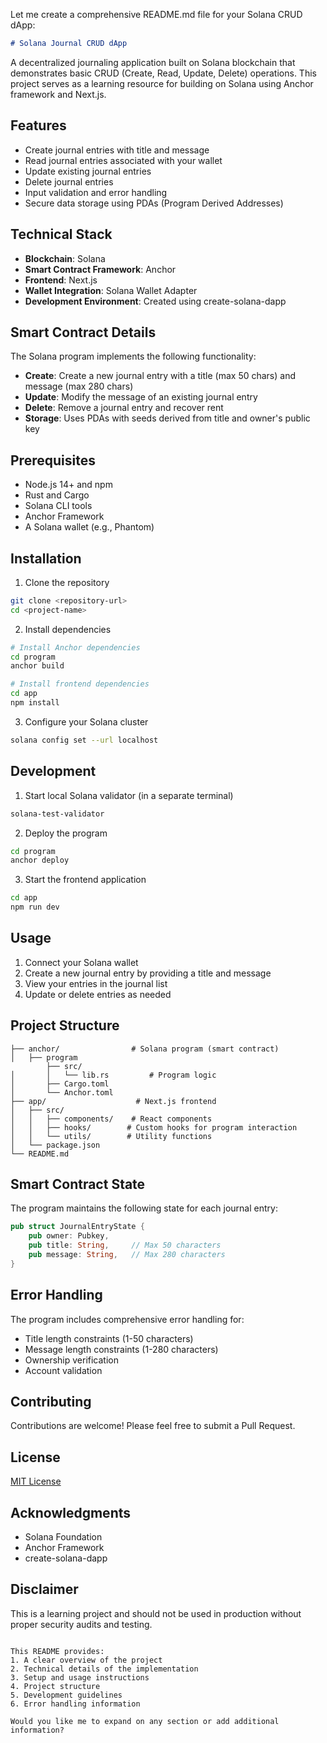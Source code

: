 Let me create a comprehensive README.md file for your Solana CRUD dApp:

```markdown
# Solana Journal CRUD dApp
```
A decentralized journaling application built on Solana blockchain that demonstrates basic CRUD (Create, Read, Update, Delete) operations.
This project serves as a learning resource for building on Solana using Anchor framework and Next.js.

## Features

- Create journal entries with title and message
- Read journal entries associated with your wallet
- Update existing journal entries
- Delete journal entries
- Input validation and error handling
- Secure data storage using PDAs (Program Derived Addresses)

## Technical Stack

- **Blockchain**: Solana
- **Smart Contract Framework**: Anchor
- **Frontend**: Next.js
- **Wallet Integration**: Solana Wallet Adapter
- **Development Environment**: Created using create-solana-dapp

## Smart Contract Details

The Solana program implements the following functionality:

- **Create**: Create a new journal entry with a title (max 50 chars) and message (max 280 chars)
- **Update**: Modify the message of an existing journal entry
- **Delete**: Remove a journal entry and recover rent
- **Storage**: Uses PDAs with seeds derived from title and owner's public key

## Prerequisites

- Node.js 14+ and npm
- Rust and Cargo
- Solana CLI tools
- Anchor Framework
- A Solana wallet (e.g., Phantom)

## Installation

1. Clone the repository
```bash
git clone <repository-url>
cd <project-name>
```

2. Install dependencies
```bash
# Install Anchor dependencies
cd program
anchor build

# Install frontend dependencies
cd app
npm install
```

3. Configure your Solana cluster
```bash
solana config set --url localhost
```

## Development

1. Start local Solana validator (in a separate terminal)
```bash
solana-test-validator
```

2. Deploy the program
```bash
cd program
anchor deploy
```

3. Start the frontend application
```bash
cd app
npm run dev
```

## Usage

1. Connect your Solana wallet
2. Create a new journal entry by providing a title and message
3. View your entries in the journal list
4. Update or delete entries as needed

## Project Structure

```
├── anchor/                # Solana program (smart contract)
│   ├── program
        ├── src/               
│       │   └── lib.rs         # Program logic
│       ├── Cargo.toml
│       └── Anchor.toml
├── app/                    # Next.js frontend
│   ├── src/
│   │   ├── components/    # React components
│   │   ├── hooks/        # Custom hooks for program interaction
│   │   └── utils/        # Utility functions
│   └── package.json
└── README.md
```

## Smart Contract State

The program maintains the following state for each journal entry:

```rust
pub struct JournalEntryState {
    pub owner: Pubkey,
    pub title: String,     // Max 50 characters
    pub message: String,   // Max 280 characters
}
```

## Error Handling

The program includes comprehensive error handling for:
- Title length constraints (1-50 characters)
- Message length constraints (1-280 characters)
- Ownership verification
- Account validation

## Contributing

Contributions are welcome! Please feel free to submit a Pull Request.

## License

[MIT License](LICENSE)

## Acknowledgments

- Solana Foundation
- Anchor Framework
- create-solana-dapp

## Disclaimer

This is a learning project and should not be used in production without proper security audits and testing.
```

This README provides:
1. A clear overview of the project
2. Technical details of the implementation
3. Setup and usage instructions
4. Project structure
5. Development guidelines
6. Error handling information

Would you like me to expand on any section or add additional information?
